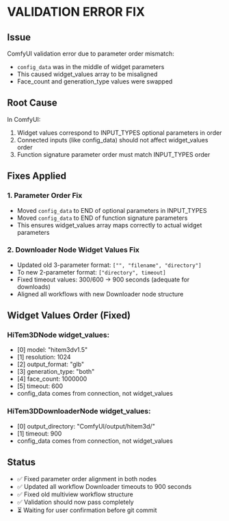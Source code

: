 # VALIDATION ERROR FIX

## Issue
ComfyUI validation error due to parameter order mismatch:
- `config_data` was in the middle of widget parameters
- This caused widget_values array to be misaligned
- Face_count and generation_type values were swapped

## Root Cause
In ComfyUI:
1. Widget values correspond to INPUT_TYPES optional parameters in order
2. Connected inputs (like config_data) should not affect widget_values order
3. Function signature parameter order must match INPUT_TYPES order

## Fixes Applied

### 1. Parameter Order Fix
- Moved `config_data` to END of optional parameters in INPUT_TYPES
- Moved `config_data` to END of function signature parameters
- This ensures widget_values array maps correctly to actual widget parameters

### 2. Downloader Node Widget Values Fix
- Updated old 3-parameter format: `["", "filename", "directory"]`
- To new 2-parameter format: `["directory", timeout]`
- Fixed timeout values: 300/600 → 900 seconds (adequate for downloads)
- Aligned all workflows with new Downloader node structure

## Widget Values Order (Fixed)

### HiTem3DNode widget_values:
- [0] model: "hitem3dv1.5"
- [1] resolution: 1024  
- [2] output_format: "glb"
- [3] generation_type: "both"
- [4] face_count: 1000000
- [5] timeout: 600
- config_data comes from connection, not widget_values

### HiTem3DDownloaderNode widget_values:
- [0] output_directory: "ComfyUI/output/hitem3d/"
- [1] timeout: 900
- config_data comes from connection, not widget_values

## Status
- ✅ Fixed parameter order alignment in both nodes
- ✅ Updated all workflow Downloader timeouts to 900 seconds
- ✅ Fixed old multiview workflow structure
- ✅ Validation should now pass completely
- ⏳ Waiting for user confirmation before git commit